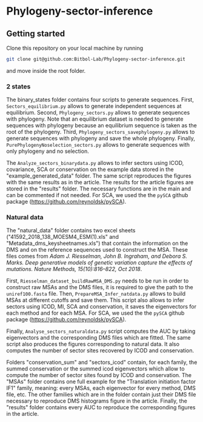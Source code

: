 # Phylogeny-sector-inference

## Getting started

Clone this repository on your local machine by running
```bash
git clone git@github.com:Bitbol-Lab/Phylogeny-sector-inference.git
```
and move inside the root folder.

### 2 states
The binary_states folder contains four scripts to generate sequences. First, ```Sectors_equilibrium.py``` allows to generate independent sequences at equilibrium. Second, ```Phylogeny_sectors.py``` allows to generate sequences with phylogeny. Note that an equilibrium dataset is needed to generate sequences with phylogeny because an equilibrium sequence is taken as the root of the phylogeny. 
Third, ```Phylogeny_sectors_savephylogeny.py``` allows to generate sequences with phylogeny and save the whole phylogeny. Finally, ```PurePhylogenyNoselection_sectors.py``` allows to generate sequences with only phylogeny and no selection. 

The ```Analyze_sectors_binarydata.py``` allows to infer sectors using ICOD, covariance, SCA or conservation on the example data stored in the "example_generated_data" folder. The same script reproduces the figures with the same results as in the article. The results for the article figures are stored in the "results" folder. The necessary functions are in the main and can be commented if not needed. For SCA, we used the the ```pySCA``` github package (https://github.com/reynoldsk/pySCA).

### Natural data
The "natural_data" folder contains two excel sheets ("41592_2018_138_MOESM4_ESM(1).xls" and "Metadata_dms_keysheetnames.xls") that contain the information on the DMS and on the reference sequences used to construct the MSA. These files comes from _Adam J. Riesselman, John B. Ingraham, and Debora S. Marks. Deep generative models of genetic
variation capture the effects of mutations. Nature Methods, 15(10):816–822, Oct 2018_. 

First, ```Riesselman_dataset_buildRawMSA_DMS.py``` needs to be run in order to construct raw MSAs and the DMS files, it is required to give the path to the ```uniref100.fasta``` file. Then, ```PrepareMSA_Infer_natdata.py``` allows to build MSAs at different cutoffs and save them. This script also allows to infer sectors using ICOD, MI, SCA and conservation, it saves the eigenvectors for each method and for each MSA. For SCA, we used the the ```pySCA``` github package (https://github.com/reynoldsk/pySCA).

Finally, ```Analyse_sectors_naturaldata.py``` script computes the AUC by taking eigenvectors and the corresponding DMS files which are fitted. The same script also produces the figures corresponding to natural data. It also computes the number of sector sites recovered by ICOD and conservation. 

Folders "conservation_sum" and "sectors_icod" contain, for each family, the summed conservation or the summed icod eigenvectors which allow to compute the number of sector sites found by ICOD and conservation. The "MSAs" folder contains one full example for the "Translation initiation factor IF1" family, meaning: every MSAs, each eigenvector for every method, DMS file, etc. The other families which are in the folder contain just their DMS file necessary to reproduce DMS histograms figure in the article. Finally, the "results" folder contains every AUC to reproduce the corresponding figures in the article.



